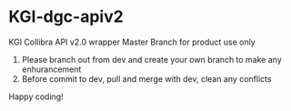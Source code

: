 # KGI-dgc-apiv2
KGI Collibra API v2.0 wrapper
Master Branch for product use only

1. Please branch out from dev and create your own branch to make any enhurancement
2. Before commit to dev, pull and merge with dev, clean any conflicts

Happy coding!
